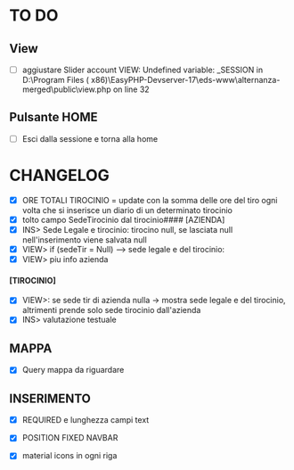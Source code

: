 # TO DO
## View
- [ ] aggiustare Slider account VIEW:  Undefined variable: _SESSION in D:\Program Files ( x86)\EasyPHP-Devserver-17\eds-www\alternanza-merged\public\view.php on line 32

## Pulsante HOME
- [ ] Esci dalla sessione e torna alla home

# CHANGELOG
- [x] ORE TOTALI TIROCINIO = update con la somma delle ore del tiro ogni volta che si inserisce un diario di un determinato tirocinio
- [x] tolto campo SedeTirocinio dal tirocinio#### [AZIENDA]
- [x] INS> Sede Legale e tirocinio: tirocino null, se lasciata null nell'inserimento viene salvata null
- [x] VIEW> if (sedeTir = Null) --> sede legale e del tirocinio: 
- [x] VIEW> piu info azienda

#### [TIROCINIO]
- [x] VIEW>: se sede tir di azienda nulla -> mostra sede legale e del tirocinio, altrimenti prende solo sede tirocinio dall'azienda
- [x] INS> valutazione testuale

## MAPPA
- [X] Query mappa da riguardare

## INSERIMENTO
- [x] REQUIRED e lunghezza campi text
- [x] POSITION FIXED NAVBAR

- [x] material icons in ogni riga